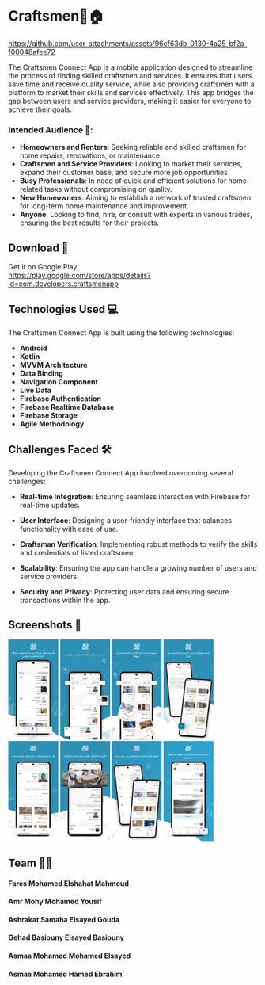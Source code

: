 # Craftsmen🔧🏠  
https://github.com/user-attachments/assets/96cf63db-0130-4a25-bf2a-f00048afee72

The Craftsmen Connect App is a mobile application designed to streamline the process of finding skilled craftsmen and services. It ensures that users save time and receive quality service, while also providing craftsmen with a platform to market their skills and services effectively. This app bridges the gap between users and service providers, making it easier for everyone to achieve their goals.

### Intended Audience 🎯:
- **Homeowners and Renters**: Seeking reliable and skilled craftsmen for home repairs, renovations, or maintenance.
- **Craftsmen and Service Providers**: Looking to market their services, expand their customer base, and secure more job opportunities.
- **Busy Professionals**: In need of quick and efficient solutions for home-related tasks without compromising on quality.
- **New Homeowners**: Aiming to establish a network of trusted craftsmen for long-term home maintenance and improvement.
- **Anyone**: Looking to find, hire, or consult with experts in various trades, ensuring the best results for their projects.

## Download 🔽
Get it on Google Play  
https://play.google.com/store/apps/details?id=com.developers.craftsmenapp

## Technologies Used 💻

The Craftsmen Connect App is built using the following technologies:

- **Android**
- **Kotlin**
- **MVVM Architecture**
- **Data Binding**
- **Navigation Component**
- **Live Data**
- **Firebase Authentication**
- **Firebase Realtime Database**
- **Firebase Storage**
- **Agile Methodology**

## Challenges Faced 🛠️

Developing the Craftsmen Connect App involved overcoming several challenges:

- **Real-time Integration**: Ensuring seamless interaction with Firebase for real-time updates.
  
- **User Interface**: Designing a user-friendly interface that balances functionality with ease of use.

- **Craftsman Verification**: Implementing robust methods to verify the skills and credentials of listed craftsmen.

- **Scalability**: Ensuring the app can handle a growing number of users and service providers.

- **Security and Privacy**: Protecting user data and ensuring secure transactions within the app.

## Screenshots 📸
 <img src="https://github.com/FaresM0hamed/Craftsmen-App/blob/main/1.png" width=20% height=20%> <img src="https://github.com/FaresM0hamed/Craftsmen-App/blob/main/2.png" width=20% height=20%>
 <img src="https://github.com/FaresM0hamed/Craftsmen-App/blob/main/3.png" width=20% height=20%> <img src="https://github.com/FaresM0hamed/Craftsmen-App/blob/main/4.png" width=20% height=20%>
 <img src="https://github.com/FaresM0hamed/Craftsmen-App/blob/main/5.png" width=20% height=20%> <img src="https://github.com/FaresM0hamed/Craftsmen-App/blob/main/6.png" width=20% height=20%>
 <img src="https://github.com/FaresM0hamed/Craftsmen-App/blob/main/7.png" width=20% height=20%> <img src="https://github.com/FaresM0hamed/Craftsmen-App/blob/main/8.png" width=20% height=20%> 


## Team 🤵‍♂️
#### Fares Mohamed Elshahat Mahmoud
#### Amr Mohy Mohamed Yousif
#### Ashrakat Samaha Elsayed Gouda
#### Gehad Basiouny Elsayed Basiouny
#### Asmaa Mohamed Mohamed Elsayed
#### Asmaa Mohamed Hamed Ebrahim

